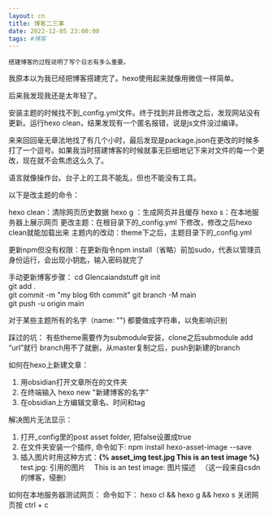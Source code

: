 ```yaml
---
layout: cn
title: 博客二三事
date: 2022-12-05 23:00:00
tags: #博客
---
```


	搭建博客的过程说明了写个日志有多么重要。

我原本以为我已经把博客搭建完了。hexo使用起来就像用微信一样简单。

后来我发现我还是太年轻了。

安装主题的时候找不到_config.yml文件。终于找到并且修改之后，发现网站没有更新。运行hexo clean，结果发现有一个匿名报错，说是js文件没过编译。

来来回回毫无章法地找了有几个小时，最后发现是package.json在更改的时候多打了一个逗号。如果我当时搭建博客的时候就事无巨细地记下来对文件的每一个更改，现在就不会焦虑这么久了。

语言就像操作台。台子上的工具不能乱，但也不能没有工具。

以下是改主题的命令：

hexo clean：清除网页历史数据
hexo g ：生成网页并且缓存
hexo s：在本地服务器上展示网页
更改主题：在根目录下的_config.yml 下修改，修改之后hexo clean就能加载出来
主题内的改动：theme下之后，主题目录下的_config.yml

更新npm但没有权限：在更新指令npm install（省略）前加sudo，代表以管理员身份运行，会出现小钥匙，输入密码就完了

手动更新博客步骤：
cd Glencaiandstuff
git init  
git add .  
git commit -m "my blog 6th commit"
git branch -M main  
git push -u origin main

对于某些主题所有的名字（name: "") 都要做成字符串，以免影响识别

踩过的坑：
有些theme需要作为submodule安装，clone之后submodule add “url”就行
branch用不了就删，从master复制之后，push到新建的branch

如何在hexo上新建文章：
1. 用obsidian打开文章所在的文件夹
2. 在终端输入 hexo new <layout> "新建博客的名字"
3. 在obsidian上方编辑文章名、时间和tag

解决图片无法显示：
1. 打开_config里的post asset folder, 把false设置成true
2. 在文件夹安装一个插件, 命令如下: npm install hexo-asset-image --save
3. 插入图片时用这种方式：**{% asset_img test.jpg This is an test image %}**
　test.jpg: 引用的图片
　This is an test image: 图片描述
　（这一段来自csdn的博客，侵删）

如何在本地服务器测试网页：
命令如下：
hexo cl && hexo g && hexo s
关闭网页按 ctrl + c